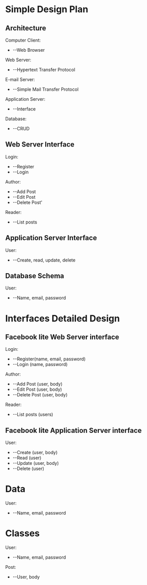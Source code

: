 # Simple Design Plan

## Architecture

Computer Client:

- --Web Browser

Web Server:

- --Hypertext Transfer Protocol

E-mail Server:

- --Simple Mail Transfer Protocol

Application Server:

- --Interface

Database:

- --CRUD

## Web Server Interface

Login:

- --Register
- --Login

Author:

- --Add Post
- --Edit Post
- --Delete Post&#39;

Reader:

- --List posts

## Application Server Interface

User:

- --Create, read, update, delete

## Database Schema

User:

- --Name, email, password

# Interfaces Detailed Design

## Facebook lite Web Server interface

Login:

- --Register(name, email, password)
- --Login (name, password)

Author:

- --Add Post (user, body)
- --Edit Post (user, body)
- --Delete Post (user, body)

Reader:

- --List posts (users)

## Facebook lite Application Server interface

User:

- --Create (user, body)
- --Read (user)
- --Update (user, body)
- --Delete (user)

# Data

User:

- --Name, email, password

# Classes

User:

- --Name, email, password

Post:

- --User, body

